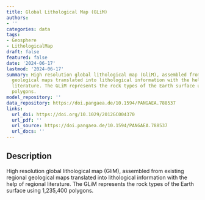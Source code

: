 ```yaml
---
title: Global Lithological Map (GLiM)
authors:
- ''
categories: data
tags:
- Geosphere
- LithologicalMap
draft: false
featured: false
date: '2024-06-17'
lastmod: '2024-06-17'
summary: High resolution global lithological map (GliM), assembled from existing regional
  geological maps translated into lithological information with the help of regional
  literature. The GLiM represents the rock types of the Earth surface using 1,235,400
  polygons.
model_repository: ''
data_repository: https://doi.pangaea.de/10.1594/PANGAEA.788537
links:
  url_doi: https://doi.org/10.1029/2012GC004370
  url_pdf: ''
  url_source: https://doi.pangaea.de/10.1594/PANGAEA.788537
  url_docs: ''
---
```


## Description

High resolution global lithological map (GliM), assembled from existing regional geological maps translated into lithological information with the help of regional literature. The GLiM represents the rock types of the Earth surface using 1,235,400 polygons.

